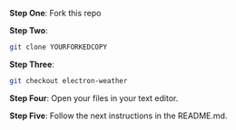 **Step One**: Fork this repo

**Step Two**:
```sh
git clone YOURFORKEDCOPY
```
**Step Three**:
```sh
git checkout electron-weather
```
**Step Four**: Open your files in your text editor.

**Step Five**: Follow the next instructions in the README.md.
